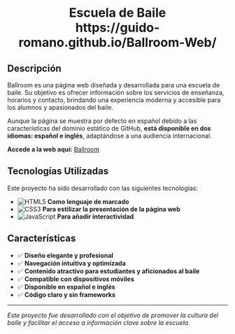 <div align="center">
  <h1>Escuela de Baile <br> https://guido-romano.github.io/Ballroom-Web/ </h1>
</div>

## Descripción

Ballroom es una página web diseñada y desarrollada para una escuela de baile. Su objetivo es ofrecer información sobre los servicios de enseñanza, horarios y contacto, brindando una experiencia moderna y accesible para los alumnos y apasionados del baile.

Aunque la página se muestra por defecto en español debido a las características del dominio estático de GitHub, **está disponible en dos idiomas: español e inglés**, adaptándose a una audiencia internacional.

**Accede a la web aquí:** [Ballroom](https://guido-romano.github.io/Ballroom-Web/)

## Tecnologías Utilizadas

Este proyecto ha sido desarrollado con las siguientes tecnologías:

- ![HTML5](https://img.shields.io/badge/HTML5-E34F26?style=for-the-badge&logo=html5&logoColor=white) **Como lenguaje de marcado**
- ![CSS3](https://img.shields.io/badge/CSS3-1572B6?style=for-the-badge&logo=css3&logoColor=white) **Para estilizar la presentación de la página web**
- ![JavaScript](https://img.shields.io/badge/JavaScript-F7DF1E?style=for-the-badge&logo=javascript&logoColor=black) **Para añadir interactividad**

## Características

- ✅ **Diseño elegante y profesional**
- ✅ **Navegación intuitiva y optimizada**
- ✅ **Contenido atractivo para estudiantes y aficionados al baile**
- ✅ **Compatible con dispositivos móviles**
- ✅ **Disponible en español e inglés**
- ✅ **Código claro y sin frameworks**

---

*Este proyecto fue desarrollado con el objetivo de promover la cultura del baile y facilitar el acceso a información clave sobre la escuela.*
